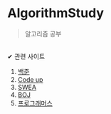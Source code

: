 # AlgorithmStudy
> 알고리즘 공부 <br>

<br> ✔ 관련 사이트 <br>
1. [백준](https://www.acmicpc.net)
2. [Code up](https://www.codeup.kr)
3. [SWEA](https://swexpertacademy.com)
4. [BOJ](https://boj.bufs.ac.kr)
5. [프로그래머스](https://programmers.co.kr)
